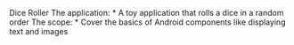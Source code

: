 Dice Roller
The application:
        * A toy application that rolls a dice in a random order
The scope:
        * Cover the basics of Android components like displaying text and images
